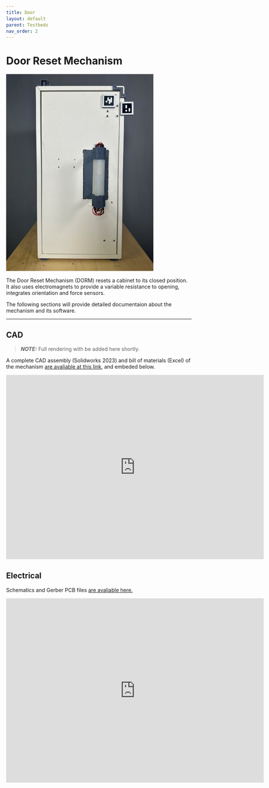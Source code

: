 ```yaml
---
title: Door
layout: default
parent: Testbeds
nav_order: 2
---
```


# Door Reset Mechanism

<img src="door.jpg" alt="drawing" width="400"/>

The Door Reset Mechanism (DORM) resets a cabinet to its closed position. It also uses electromagnets to provide a variable resistance to opening, integrates orientation and force sensors. 

The following sections will provide detailed documentaion about the mechanism and its software.

---

## CAD
> **_NOTE:_**  Full rendering with be added here shortly.

A complete CAD assembly (Solidworks 2023) and bill of materials (Excel) of the mechanism [are avaliable at this link](https://oregonstate.box.com/s/5hvh5zr6w84fwhshscfek9fnh1xklzux), and embeded below. 

<iframe src="https://oregonstate.app.box.com/embed/s/5hvh5zr6w84fwhshscfek9fnh1xklzux?sortColumn=date" width="700" height="500" frameborder="0" allowfullscreen webkitallowfullscreen msallowfullscreen></iframe>

## Electrical

Schematics and Gerber PCB files [are avaliable here.](https://oregonstate.box.com/s/ys0l9vg5lmcvihlmls1g7xryc1gnctif)

<iframe src="https://oregonstate.app.box.com/embed/s/ys0l9vg5lmcvihlmls1g7xryc1gnctif?sortColumn=date" width="700" height="500" frameborder="0" allowfullscreen webkitallowfullscreen msallowfullscreen></iframe>